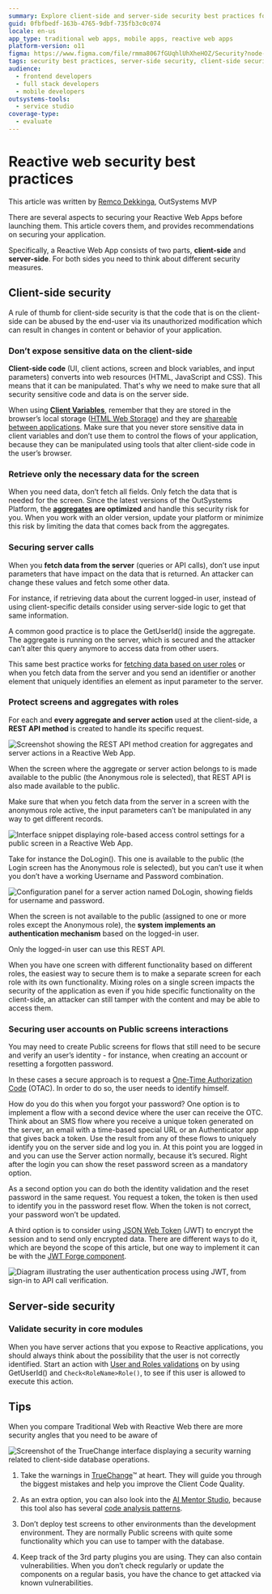 ```yaml
---
summary: Explore client-side and server-side security best practices for Reactive Web Apps in OutSystems 11 (O11).
guid: 0fbfbedf-163b-4765-9dbf-735fb3c0c074
locale: en-us
app_type: traditional web apps, mobile apps, reactive web apps
platform-version: o11
figma: https://www.figma.com/file/rmma8067fGUqhlUhXheHOZ/Security?node-id=542:242
tags: security best practices, server-side security, client-side security, sensitive data handling, web storage security
audience:
  - frontend developers
  - full stack developers
  - mobile developers
outsystems-tools:
  - service studio
coverage-type:
  - evaluate
---
```


# Reactive web security best practices

<div class="info" markdown="1">

This article was written by [Remco Dekkinga](https://www.outsystems.com/profile/jppqqjaygb/), OutSystems MVP

</div>

There are several aspects to securing your Reactive Web Apps before launching them. This article covers them, and provides recommendations on securing your application.

Specifically, a Reactive Web App consists of two parts, **client-side** and **server-side**. For both sides you need to think about different security measures.

## Client-side security

A rule of thumb for client-side security is that the code that is on the client-side can be abused by the end-user via its unauthorized modification which can result in changes in content or behavior of your application.

### Don’t expose sensitive data on the client-side

**Client-side code** (UI, client actions, screen and block variables, and input parameters) converts into web resources (HTML, JavaScript and CSS). This means that it can be manipulated. That's why we need to make sure that all security sensitive code and data is on the server side.

When using [**Client Variables**](https://success.outsystems.com/documentation/11/reference/outsystems_language/data/handling_data/client_variable/), remember that they are stored in the browser’s local storage ([HTML Web Storage](https://www.w3schools.com/html/html5_webstorage.asp)) and they are [shareable between applications](https://success.outsystems.com/documentation/11/developing_an_application/use_data/share_a_client_variable_between_apps/). Make sure that you never store sensitive data in client variables and don’t use them to control the flows of your application, because they can be manipulated using tools that alter client-side code in the user’s browser.

### Retrieve only the necessary data for the screen

When you need data, don’t fetch all fields. Only fetch the data that is needed for the screen. Since the latest versions of the OutSystems Platform, the [**aggregates**](https://success.outsystems.com/documentation/11/reference/outsystems_language/data/handling_data/queries/aggregate/) **are optimized** and handle this security risk for you. When you work with an older version, update your platform or minimize this risk by limiting the data that comes back from the aggregates.

### Securing server calls

When you **fetch data from the server** (queries or API calls), don’t use input parameters that have impact on the data that is returned. An attacker can change these values and fetch some other data. 

For instance, if retrieving data about the current logged-in user, instead of using client-specific details consider using server-side logic to get that same information.

A common good practice is to place the GetUserId() inside the aggregate. The aggregate is running on the server, which is secured and the attacker can’t alter this query anymore to access data from other users.

This same best practice works for [fetching data based on user roles](https://success.outsystems.com/documentation/11/reference/outsystems_language/logic/built_in_functions/roles/) or when you fetch data from the server and you send an identifier or another element that uniquely identifies an element as input parameter to the server.

### Protect screens and aggregates with roles

For each and **every aggregate and server action** used at the client-side, a **REST API method** is created to handle its specific request.

![Screenshot showing the REST API method creation for aggregates and server actions in a Reactive Web App.](images/reactive-security-best-practices_0.png "REST API Method Creation for Aggregates and Server Actions")

When the screen where the aggregate or server action belongs to is made available to the public (the Anonymous role is selected), that REST API is also made available to the public.

Make sure that when you fetch data from the server in a screen with the anonymous role active, the input parameters can’t be manipulated in any way to get different records.

![Interface snippet displaying role-based access control settings for a public screen in a Reactive Web App.](images/reactive-security-best-practices_1.png "Role-based Access Control for Public Screens")

Take for instance the DoLogin(). This one is available to the public (the Login screen has the Anonymous role is selected), but you can’t use it when you don’t have a working Username and Password combination.

![Configuration panel for a server action named DoLogin, showing fields for username and password.](images/reactive-security-best-practices_2.png "Server Action Configuration for User Authentication")

When the screen is not available to the public (assigned to one or more roles except the Anonymous role), the **system implements an authentication mechanism** based on the logged-in user.

Only the logged-in user can use this REST API.

When you have one screen with different functionality based on different roles, the easiest way to secure them is to make a separate screen for each role with its own functionality. Mixing roles on a single screen impacts the security of the application as even if you hide specific functionality on the client-side, an attacker can still tamper with the content and may be able to access them.

### Securing user accounts on Public screens interactions

You may need to create Public screens for flows that still need to be secure and  verify an user’s identity - for instance, when creating an account or resetting a forgotten password.

In these cases a secure approach is to request a [One-Time Authorization Code](https://en.wikipedia.org/wiki/One-time_authorization_code) (OTAC). In order to do so, the user needs to identify himself.

How do you do this when you forgot your password? One option is to implement a flow with a second device where the user can receive the OTC. Think about an SMS flow where you receive a unique token generated on the server, an email with a time-based special URL or an Authenticator app that gives back a token. Use the result from any of these flows to uniquely identify you on the server side and log you in. At this point you are logged in and you can use the Server action normally, because it’s secured. Right after the login you can show the reset password screen as a mandatory option.

As a second option you can do both the identity validation and the reset password in the same request. You request a token, the token is then used to identify you in the password reset flow. When the token is not correct, your password won’t be updated.

A third option is to consider using [JSON Web Token](https://jwt.io/introduction/) (JWT) to encrypt the session and to send only encrypted data. There are different ways to do it, which are beyond the scope of this article, but one way to implement it can be with the [JWT Forge component](https://www.outsystems.com/forge/component-overview/1853/jwt).

![Diagram illustrating the user authentication process using JWT, from sign-in to API call verification.](images/reactive-security-best-practices_3.png "User Authentication Flow Using JWT")

## Server-side security

### Validate security in core modules

When you have server actions that you expose to Reactive applications, you should always think about the possibility that the user is not correctly identified. Start an action with [User and Roles validations](https://success.outsystems.com/documentation/11/reference/outsystems_language/logic/built_in_functions/roles/) on by using GetUserId() and `Check<RoleName>Role()`, to see if this user is allowed to execute this action.

## Tips

When you compare Traditional Web with Reactive Web there are more security angles that you need to be aware of

![Screenshot of the TrueChange interface displaying a security warning related to client-side database operations.](images/reactive-security-best-practices_4.png "TrueChange Security Warning Interface")

1. Take the warnings in [TrueChange](http://gemoc.org/pub/20190625-MLE19/paper9.pdf)™ at heart. They will guide you through the biggest mistakes and help you improve the Client Code Quality.

2. As an extra option, you can also look into the [AI Mentor Studio](https://success.outsystems.com/documentation/11/managing_the_applications_lifecycle/manage_technical_debt/), because this tool also has several [code analysis patterns](https://success.outsystems.com/documentation/11/managing_the_applications_lifecycle/manage_technical_debt/code_analysis_patterns/).

3. Don’t deploy test screens to other environments than the development environment. They are normally Public screens with quite some functionality which you can use to tamper with the database.

4. Keep track of the 3rd party plugins you are using. They can also contain vulnerabilities. When you don’t check regularly or update the components on a regular basis, you have the chance to get attacked via known vulnerabilities.

